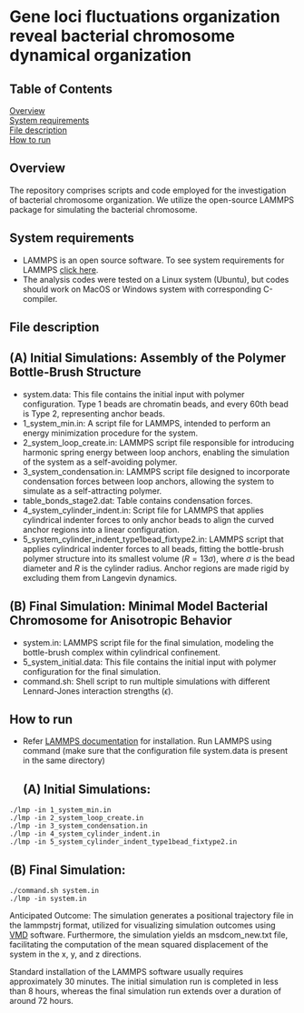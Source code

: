 # Gene loci fluctuations organization reveal bacterial chromosome dynamical organization
## Table of Contents  
[Overview](#overview)  
[System requirements](#system-requirements)  
[File description](#file-description)  
[How to run](#how-to-run)  

## Overview
The repository comprises scripts and code employed for the investigation of bacterial chromosome organization. We utilize the open-source LAMMPS package for simulating the bacterial chromosome.

## System requirements
- LAMMPS is an open source software. To see system requirements for LAMMPS [click here](https://docs.lammps.org/Install.html).
- The analysis codes were tested on a Linux system (Ubuntu), but codes should work on MacOS or Windows system with corresponding C-compiler.


## File description
## (A) Initial Simulations: Assembly of the Polymer Bottle-Brush Structure
- system.data: This file contains the initial input with polymer configuration. Type 1 beads are chromatin beads, and every 60th bead is Type 2, representing anchor beads.
- 1_system_min.in:  A script file for LAMMPS, intended to perform an energy minimization procedure for the system.
- 2_system_loop_create.in: LAMMPS script file responsible for introducing harmonic spring energy between loop anchors, enabling the simulation of the system as a self-avoiding polymer.
- 3_system_condensation.in: LAMMPS script file designed to incorporate condensation forces between loop anchors, allowing the system to simulate as a self-attracting polymer.
- table_bonds_stage2.dat: Table contains condensation forces.
- 4_system_cylinder_indent.in: Script file for LAMMPS that applies cylindrical indenter forces to only anchor beads to align the curved anchor regions into a linear configuration.
- 5_system_cylinder_indent_type1bead_fixtype2.in:  LAMMPS script that applies cylindrical indenter forces to all beads, fitting the bottle-brush polymer structure into its smallest volume $(R = 13 \sigma)$, where $\sigma$ is the bead diameter and $R$ is the cylinder radius. Anchor regions are made rigid by excluding them from Langevin dynamics.

## (B) Final Simulation: Minimal Model Bacterial Chromosome for Anisotropic Behavior
- system.in: LAMMPS script file for the final simulation, modeling the bottle-brush complex within cylindrical confinement.
- 5_system_initial.data: This file contains the initial input with polymer configuration for the final simulation.
- command.sh: Shell script to run multiple simulations with different Lennard-Jones interaction strengths $(\epsilon)$.


## How to run
- Refer [LAMMPS documentation](https://docs.lammps.org/Install.html) for installation. Run LAMMPS using command (make sure that the configuration file system.data is present in the same directory)
  ## (A) Initial Simulations:

```
./lmp -in 1_system_min.in
./lmp -in 2_system_loop_create.in
./lmp -in 3_system_condensation.in
./lmp -in 4_system_cylinder_indent.in
./lmp -in 5_system_cylinder_indent_type1bead_fixtype2.in
```
## (B) Final Simulation:
```
./command.sh system.in
./lmp -in system.in
```

Anticipated Outcome: The simulation generates a positional trajectory file in the lammpstrj format, utilized for visualizing simulation outcomes using [VMD](https://www.ks.uiuc.edu/Research/vmd/)  software. Furthermore, the simulation yields an msdcom_new.txt file, facilitating the computation of the mean squared displacement of the system in the x, y, and z directions.


Standard installation of the LAMMPS software usually requires approximately 30 minutes. The initial simulation run is completed in less than 8 hours, whereas the final simulation run extends over a duration of around 72 hours.
